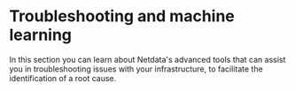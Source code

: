 # Troubleshooting and machine learning

In this section you can learn about Netdata's advanced tools that can assist you in troubleshooting issues with 
your infrastructure, to facilitate the identification of a root cause.

